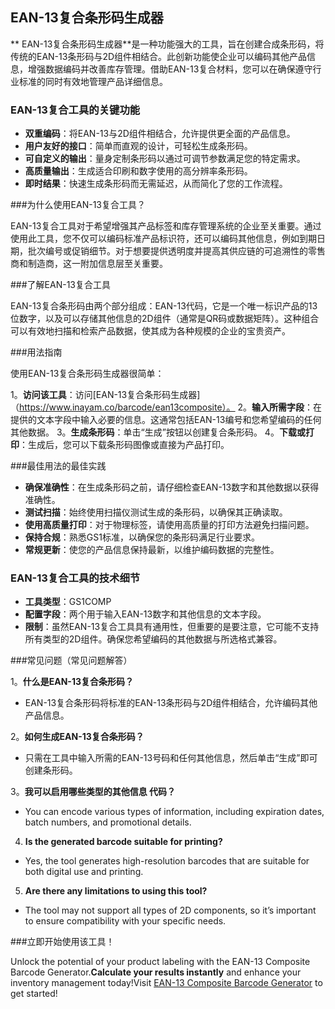 ## EAN-13复合条形码生成器

** EAN-13复合条形码生成器**是一种功能强大的工具，旨在创建合成条形码，将传统的EAN-13条形码与2D组件相结合。此创新功能使企业可以编码其他产品信息，增强数据编码并改善库存管理。借助EAN-13复合材料，您可以在确保遵守行业标准的同时有效地管理产品详细信息。

### EAN-13复合工具的关键功能

-  **双重编码**：将EAN-13与2D组件相结合，允许提供更全面的产品信息。
-  **用户友好的接口**：简单而直观的设计，可轻松生成条形码。
-  **可自定义的输出**：量身定制条形码以通过可调节参数满足您的特定需求。
-  **高质量输出**：生成适合印刷和数字使用的高分辨率条形码。
-  **即时结果**：快速生成条形码而无需延迟，从而简化了您的工作流程。

###为什么使用EAN-13复合工具？

EAN-13复合工具对于希望增强其产品标签和库存管理系统的企业至关重要。通过使用此工具，您不仅可以编码标准产品标识符，还可以编码其他信息，例如到期日期，批次编号或促销细节。对于想要提供透明度并提高其供应链的可追溯性的零售商和制造商，这一附加信息层至关重要。

###了解EAN-13复合工具

EAN-13复合条形码由两个部分组成：EAN-13代码，它是一个唯一标识产品的13位数字，以及可以存储其他信息的2D组件（通常是QR码或数据矩阵）。这种组合可以有效地扫描和检索产品数据，使其成为各种规模的企业的宝贵资产。

###用法指南

使用EAN-13复合条形码生成器很简单：

1。**访问该工具**：访问[EAN-13复合条形码生成器]（https://www.inayam.co/barcode/ean13composite）。
2。**输入所需字段**：在提供的文本字段中输入必要的信息。这通常包括EAN-13编号和您希望编码的任何其他数据。
3。**生成条形码**：单击“生成”按钮以创建复合条形码。
4。**下载或打印**：生成后，您可以下载条形码图像或直接为产品打印。

###最佳用法的最佳实践

-  **确保准确性**：在生成条形码之前，请仔细检查EAN-13数字和其他数据以获得准确性。
-  **测试扫描**：始终使用扫描仪测试生成的条形码，以确保其正确读取。
-  **使用高质量打印**：对于物理标签，请使用高质量的打印方法避免扫描问题。
-  **保持合规**：熟悉GS1标准，以确保您的条形码满足行业要求。
-  **常规更新**：使您的产品信息保持最新，以维护编码数据的完整性。

### EAN-13复合工具的技术细节

-  **工具类型**：GS1COMP
-  **配置字段**：两个用于输入EAN-13数字和其他信息的文本字段。
-  **限制**：虽然EAN-13复合工具具有通用性，但重要的是要注意，它可能不支持所有类型的2D组件。确保您希望编码的其他数据与所选格式兼容。

###常见问题（常见问题解答）

1。**什么是EAN-13复合条形码？**
-  EAN-13复合条形码将标准的EAN-13条形码与2D组件相结合，允许编码其他产品信息。

2。**如何生成EAN-13复合条形码？**
- 只需在工具中输入所需的EAN-13号码和任何其他信息，然后单击“生成”即可创建条形码。

3。**我可以启用哪些类型的其他信息 代码？**
- You can encode various types of information, including expiration dates, batch numbers, and promotional details.

4. **Is the generated barcode suitable for printing?**
- Yes, the tool generates high-resolution barcodes that are suitable for both digital use and printing.

5. **Are there any limitations to using this tool?**
- The tool may not support all types of 2D components, so it’s important to ensure compatibility with your specific needs.

###立即开始使用该工具！

Unlock the potential of your product labeling with the EAN-13 Composite Barcode Generator.**Calculate your results instantly** and enhance your inventory management today!Visit [EAN-13 Composite Barcode Generator](https://www.inayam.co/barcode/ean13composite) to get started!
